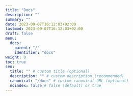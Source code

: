 ```yaml
---
title: "Docs"
description: ""
summary: ""
date: 2023-09-07T16:12:03+02:00
lastmod: 2023-09-07T16:12:03+02:00
draft: false
menu:
  docs:
    parent: "/"
    identifier: "docs"
weight: 0
toc: true
seo:
  title: "" # custom title (optional)
  description: "" # custom description (recommended)
  canonical: "/docs" # custom canonical URL (optional)
  noindex: false # false (default) or true
---
```


